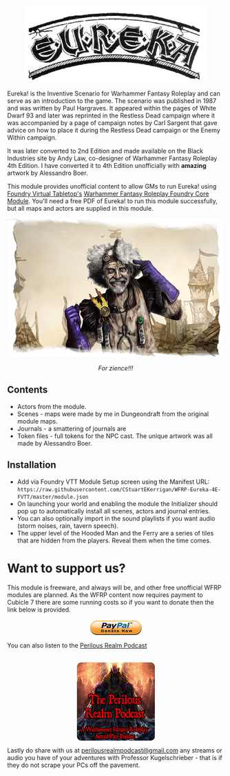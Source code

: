 <p align="center">
  <img src="https://raw.githubusercontent.com/CStuartEKerrigan/WFRP-Eureka-4E-FVTT/master/assets/images/icons/logo.png" alt="EUREKA!">
</p>

Eureka! is the Inventive Scenario for Warhammer Fantasy Roleplay and can serve as an introduction to the game. The scenario was published in 1987 and was written by Paul Hargraves. It appeared within the pages of White Dwarf 93 and later was reprinted in the Restless Dead campaign where it was accompanied by a page of campaign notes by Carl Sargent that gave advice on how to place it during the Restless Dead campaign or the Enemy Within campaign.

It was later converted to 2nd Edition and made available on the Black Industries site by Andy Law, co-designer of Warhammer Fantasy Roleplay 4th Edition. I have converted it to 4th Edition unofficially with <strong>amazing</strong> artwork by Alessandro Boer.

This module provides unofficial content to allow GMs to run Eureka! using [Foundry Virtual Tabletop's](https://foundryvtt.com/) [Warhammer Fantasy Roleplay Foundry Core Module](https://www.cubicle7games.com/product-category/foundry/). You'll need a free PDF of Eureka! to run this module successfully, but all maps and actors are supplied in this module.

<p align="center">
  <img src="https://raw.githubusercontent.com/CStuartEKerrigan/WFRP-Eureka-4E-FVTT/master/kugel.png?token=AE53ZKRTHPIW7D3JB5QQK6C72ANC4">
</p>
<p align="center">
<em>For zience!!!</em>
</p>

## Contents
* Actors from the module. 
* Scenes - maps were made by me in Dungeondraft from the original module maps.
* Journals - a smattering of journals are 
* Token files - full tokens for the NPC cast. The unique artwork was all made by Alessandro Boer. 

## Installation 
* Add via Foundry VTT Module Setup screen using the Manifest URL: `https://raw.githubusercontent.com/CStuartEKerrigan/WFRP-Eureka-4E-FVTT/master/module.json`
* On launching your world and enabling the module the Initializer should pop up to automatically install all scenes, actors and journal entries. 
* You can also optionally import in the sound playlists if you want audio (storm noises, rain, tavern speech).
* The upper level of the Hooded Man and the Ferry are a series of tiles that are hidden from the players. Reveal them when the time comes.

# Want to support us?
			
This module is freeware, and always will be, and other free unofficial WFRP modules are planned. As the WFRP content now requires payment to Cubicle 7 there are some running costs so if you want to donate then the link below is provided.
			
<p align="center">
<a href="https://paypal.me/perilousrealm?locale.x=en_GB"><img src="https://raw.githubusercontent.com/CStuartEKerrigan/WFRP-Eureka-4E-FVTT/master/paypal.png?token=AE53ZKS3AXNKZLWLRH2N34S72ANFC" style="display: block;  margin-left: auto; margin-right: auto;" alt="paypal" /></a></p>

You can also listen to the <a href="https://anchor.fm/peril">Perilous Realm Podcast</a><br/><br/>
<p align="center">
<a href="https://anchor.fm/peril"><img src="https://raw.githubusercontent.com/CStuartEKerrigan/WFRP-Eureka-4E-FVTT/master/peril.png?token=AE53ZKWVX6HS7EBLBPVFFDC72ANGY" style="display: block;  margin-left: auto;  margin-right: auto;" alt="peril logo"></a></p>

Lastly do share with us at <a href="mailto:perilousrealmpodcast@gmail.com">perilousrealmpodcast@gmail.com</a> any streams or audio you have of your adventures with Professor Kugelschrieber - that is if they do not scrape your PCs off the pavement.